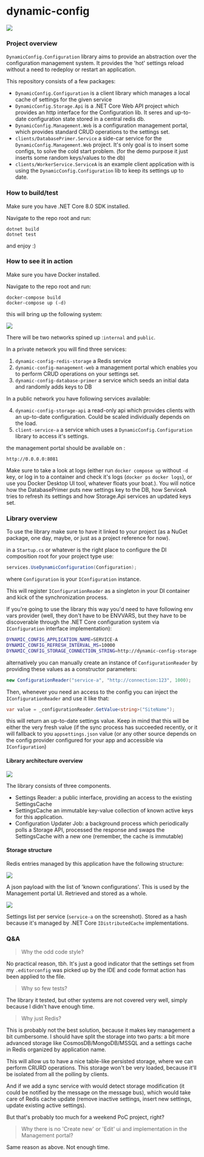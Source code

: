 dynamic-config
====

![](https://github.com/asizikov/dynamic-config/workflows/build-application/badge.svg)

### Project overview 

`DynamicConfig.Configuration` library aims to provide an abstraction over the configuration management system. It provides the 'hot' settings reload without a need to redeploy or restart an application.

This repository consists of a few packages: 

* `DynamicConfig.Configuration` is a client library which manages a local cache of settings for the given service
* `DynamicConfig.Storage.Api` is a .NET Core Web API project which provides an http interface for the Configuration lib. It seres and up-to-date configuration state stored in a central redis db.
* `DynamicConfig.Management.Web` is a configuration management portal, which provides standard CRUD operations to the settings set.
* `clients/DatabasePrimer.Service` a side-car service for the `DynamicConfig.Management.Web` project. It's only goal is to insert some configs, to solve the cold start problem. (for the demo purpose it just inserts some random keys/values to the db)
* `clients/WorkerService.ServiceA` is an example client application with is using the `DynamicConfig.Configuration` lib to keep its settings up to date.

### How to build/test

Make sure you have .NET Core 8.0 SDK installed.

Navigate to the repo root and run: 

```
dotnet build
dotnet test
```

and enjoy :)

### How to see it in action

Make sure you have Docker installed.

Navigate to the repo root and run: 

```
docker-compose build
docker-compose up (-d)
```

this will bring up the following system: 


![](docs/images/docker-compose-overview.jpg)

There will be two networks spined up :`internal` and `public`.

In a private network you will find three services: 

1. `dynamic-config-redis-storage` a Redis service
2. `dynamic-config-management-web` a management portal which enables you to perform CRUD operations on your settings set.
3. `dynamic-config-database-primer` a service which seeds an initial data and randomly adds keys to DB

In a public network you have following services available: 

4. `dynamic-config-storage-api` a read-only api which provides clients with an up-to-date configuration. Could be scaled individually depends on the load. 
5. `client-service-a` a service which uses a `DynamicConfig.Configuration` library to access it's settings.

the management portal should be available on : 

`http://0.0.0.0:8081`

Make sure to take a look at logs (either run `docker compose up` without `-d` key, or log in to a container and check it's logs (`docker ps` `docker logs`), or use you Docker Desktop UI tool, whatever floats your boat.). You will notice how the DatabasePrimer puts new settings key to the DB, how ServiceA tries to refresh its settings and how Storage.Api services an updated keys set.


### Library overview

To use the library make sure to have it linked to your project (as a NuGet package, one day, maybe, or just as a project reference for now).

in a `Startup.cs` or whatever is the right place to configure the DI composition root for your project type use: 

```c#
services.UseDynamicConfiguration(Configuration);
```
where `Configuration` is your `IConfiguration` instance.

This will register `IConfigurationReader` as a singleton in your DI container and kick of the synchronization process.

If you're going to use the library this way you'd need to have following env vars provider (well, they don't have to be ENVVARS, but they have to be discoverable through the .NET Core configuration system via `IConfiguration` interface implementation): 

```bash
DYNAMIC_CONFIG_APPLICATION_NAME=SERVICE-A
DYNAMIC_CONFIG_REFRESH_INTERVAL_MS=10000
DYNAMIC_CONFIG_STORAGE_CONNECTION_STRING=http://dynamic-config-storage-api:80

```

alternatively you can manually create an instance of `ConfigurationReader` by providing these values as a constructor parameters: 

```c#
new ConfigurationReader("service-a", "http://connection:123", 1000);
```

Then, whenever you need an access to the config you can inject the `IConfigurationReader` and use it like that: 

```c#
var value = _configurationReader.GetValue<string>("SiteName");
```

this will return an up-to-date settings value. Keep in mind that this will be either the very fresh value (if the sync process has succeeded recently, or it will fallback to you `appsettings.json` value (or any other source depends on the config provider configured for your app and accessible via `IConfiguration`)


#### Library architecture overview

![](docs/images/lib-overview.jpeg)

The library consists of three components. 

* Settings Reader: a public interface, providing an access to the existing SettingsCache
* SettingsCache an immutable key-value collection of known active keys for this application.
* Configuration Updater Job: a background process which periodically polls a Storage API, processed the response and swaps the SettingsCache with a new one (remember, the cache is immutable)

#### Storage structure

Redis entries managed by this application have the following structure: 

![](docs/images/redis-known-keys.png)

A json payload with the list of 'known configurations'. This is used by the Management portal UI. Retrieved and stored as a whole.

![](docs/images/redis-service-keys.png)

Settings list per service (`service-a` on the screenshot). Stored as a hash because it's managed by .NET Core `IDistributedCache` implementations.

### Q&A

> Why the odd code style? 

No practical reason, tbh. It's just a good indicator that the settings set from my `.editorconfig` was picked up by the IDE and code format action has been applied to the file. 

> Why so few tests?

The library it tested, but other systems are not covered very well, simply because I didn't have enough time.

> Why just Redis? 

This is probably not the best solution, because it makes key management a bit cumbersome. I should have split the storage into two parts: a bit more advanced storage like CosmosDB/MongoDB/MSSQL and a settings cache in Redis organized by application name.

This will allow us to have a nice table-like persisted storage, where we can perform CRURD operations. This storage won't be very loaded, because it'll be isolated from all the polling by clients.

And if we add a sync service with would detect storage modification (it could be notified by the message on the message bus), which would take care of Redis cache update (remove inactive settings, insert new settings, update existing active settings).

But that's probably too much for a weekend PoC project, right?

> Why there is no 'Create new' or 'Edit' ui and implementation in the Management portal?

Same reason as above. Not enough time.
